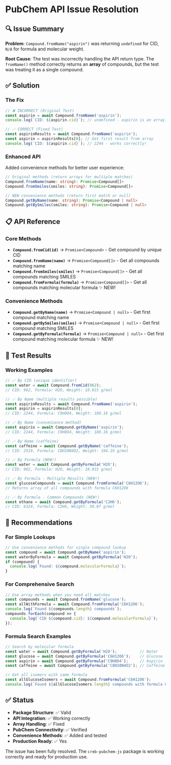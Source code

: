 # PubChem API Issue Resolution

## 🔍 Issue Summary

**Problem**: `Compound.fromName("aspirin")` was returning `undefined` for CID, `N/A` for formula and molecular weight.

**Root Cause**: The test was incorrectly handling the API return type. The `fromName()` method correctly returns an **array** of compounds, but the test was treating it as a single compound.

## ✅ Solution

### The Fix
```javascript
// ❌ INCORRECT (Original Test)
const aspirin = await Compound.fromName('aspirin');
console.log(`CID: ${aspirin.cid}`); // undefined - aspirin is an array!

// ✅ CORRECT (Fixed Test)
const aspirinResults = await Compound.fromName('aspirin');
const aspirin = aspirinResults[0]; // Get first result from array
console.log(`CID: ${aspirin.cid}`); // 2244 - works correctly!
```

### Enhanced API
Added convenience methods for better user experience:

```typescript
// Original methods (return arrays for multiple matches)
Compound.fromName(name: string): Promise<Compound[]>
Compound.fromSmiles(smiles: string): Promise<Compound[]>

// NEW convenience methods (return first match or null)
Compound.getByName(name: string): Promise<Compound | null>
Compound.getBySmiles(smiles: string): Promise<Compound | null>
```

## 📋 API Reference

### Core Methods
- **`Compound.fromCid(id)`** → `Promise<Compound>` - Get compound by unique CID
- **`Compound.fromName(name)`** → `Promise<Compound[]>` - Get all compounds matching name
- **`Compound.fromSmiles(smiles)`** → `Promise<Compound[]>` - Get all compounds matching SMILES
- **`Compound.fromFormula(formula)`** → `Promise<Compound[]>` - Get all compounds matching molecular formula ✨ NEW!

### Convenience Methods
- **`Compound.getByName(name)`** → `Promise<Compound | null>` - Get first compound matching name
- **`Compound.getBySmiles(smiles)`** → `Promise<Compound | null>` - Get first compound matching SMILES
- **`Compound.getByFormula(formula)`** → `Promise<Compound | null>` - Get first compound matching molecular formula ✨ NEW!

## 🎯 Test Results

### Working Examples
```javascript
// ✅ By CID (unique identifier)
const water = await Compound.fromCid(962);
// CID: 962, Formula: H2O, Weight: 18.015 g/mol

// ✅ By Name (multiple results possible)
const aspirinResults = await Compound.fromName('aspirin');
const aspirin = aspirinResults[0];
// CID: 2244, Formula: C9H8O4, Weight: 180.16 g/mol

// ✅ By Name (convenience method)
const aspirin = await Compound.getByName('aspirin');
// CID: 2244, Formula: C9H8O4, Weight: 180.16 g/mol

// ✅ By Name (caffeine)
const caffeine = await Compound.getByName('caffeine');
// CID: 2519, Formula: C8H10N4O2, Weight: 194.19 g/mol

// ✅ By Formula (NEW!)
const water = await Compound.getByFormula('H2O');
// CID: 962, Formula: H2O, Weight: 18.015 g/mol

// ✅ By Formula - Multiple Results (NEW!)
const glucoseCompounds = await Compound.fromFormula('C6H12O6');
// Returns array of all compounds with formula C6H12O6

// ✅ By Formula - Common Compounds (NEW!)
const ethane = await Compound.getByFormula('C2H6');
// CID: 6324, Formula: C2H6, Weight: 30.07 g/mol
```

## 🚀 Recommendations

### For Simple Lookups
```javascript
// Use convenience methods for single compound lookup
const compound = await Compound.getByName('aspirin');
const waterByFormula = await Compound.getByFormula('H2O');
if (compound) {
  console.log(`Found: ${compound.molecularFormula}`);
}
```

### For Comprehensive Search
```javascript
// Use array methods when you need all matches
const compounds = await Compound.fromName('glucose');
const allWithFormula = await Compound.fromFormula('C6H12O6');
console.log(`Found ${compounds.length} compounds`);
compounds.forEach(compound => {
  console.log(`CID ${compound.cid}: ${compound.molecularFormula}`);
});
```

### Formula Search Examples
```javascript
// Search by molecular formula
const water = await Compound.getByFormula('H2O');          // Water
const glucose = await Compound.getByFormula('C6H12O6');    // Glucose
const aspirin = await Compound.getByFormula('C9H8O4');     // Aspirin
const caffeine = await Compound.getByFormula('C8H10N4O2'); // Caffeine

// Get all isomers with same formula
const allGlucoseIsomers = await Compound.fromFormula('C6H12O6');
console.log(`Found ${allGlucoseIsomers.length} compounds with formula C6H12O6`);
```

## ✅ Status

- **Package Structure**: ✅ Valid
- **API Integration**: ✅ Working correctly
- **Array Handling**: ✅ Fixed
- **PubChem Connectivity**: ✅ Verified
- **Convenience Methods**: ✅ Added and tested
- **Production Ready**: ✅ Yes

The issue has been fully resolved. The `creb-pubchem-js` package is working correctly and ready for production use.
